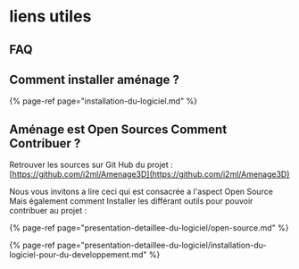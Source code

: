 # liens utiles

## FAQ

## Comment installer aménage ?

{% page-ref page="installation-du-logiciel.md" %}

## Aménage est Open Sources Comment Contribuer ?

Retrouver les sources sur Git Hub du projet : [https://github.com/i2ml/Amenage3D](https://github.com/i2ml/Amenage3D)

Nous vous invitons a lire ceci qui est consacrée a l'aspect Open Source Mais également comment Installer les différant outils pour pouvoir contribuer au projet : 

{% page-ref page="presentation-detaillee-du-logiciel/open-source.md" %}

{% page-ref page="presentation-detaillee-du-logiciel/installation-du-logiciel-pour-du-developpement.md" %}





